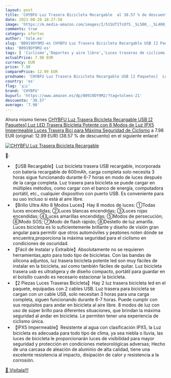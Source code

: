```yaml
---
layout: post
title: 'CHYBFU Luz Trasera Bicicleta Recargable  al 38.57 % de descuento'
date: 2021-08-20 18:27:50
image: 'https://m.media-amazon.com/images/I/51SUT1TcO7S._SL500_._SL400_.jpg'
comments: true
category: ofertas
author: 'tole.es'
slug: 'B0919DY9M2-es CHYBFU Luz Trasera Bicicleta Recargable USB [2 Paquetes]...'
sku: 'B0919DY9M2-es'
tags: [ 'Ciclismo','Deportes y aire libre','Luces traseras de ciclismo','Luces y reflectores de ciclismo','Ropa y equipo para deportes','bicicleta','chybfu', ]
actualPrice: 7.98 EUR
currency: EUR
price: 7.98
comparePrice: 12.99 EUR
prodname: 'CHYBFU Luz Trasera Bicicleta Recargable USB [2 Paquetes]  Luz LED Trasera Bicicleta Potente con 8 Modos de Luz  IPX5 Impermeable Luces Trasera Bici para Máxima Seguridad de Ciclismo'
country: 'es'
flag: '🇪🇸'
brand: 'CHYBFU'
buyurl: 'https://www.amazon.es/dp/B0919DY9M2/?tag=tolees-21'
descuento: '38.57'
average: '7.98'
---
```


Ahora mismo tienes [CHYBFU Luz Trasera Bicicleta Recargable USB [2 Paquetes]  Luz LED Trasera Bicicleta Potente con 8 Modos de Luz  IPX5 Impermeable Luces Trasera Bici para Máxima Seguridad de Ciclismo](https://www.amazon.es/dp/B0919DY9M2/?tag=tolees-21) a 7.98 EUR (original: 12.99 EUR) (38.57 %  de descuento) en el siguiente enlace!

[![CHYBFU Luz Trasera Bicicleta Recargable ](https://m.media-amazon.com/images/I/51SUT1TcO7S._SL500_._SL400_.jpg)](https://www.amazon.es/dp/B0919DY9M2/?tag=tolees-21)

🔎:

- 【USB Recargable】Luz bicicleta trasera USB recargable, incorporada con batería recargable de 600mAh, carga completa solo necesita 3 horas sigue funcionando durante 6-7 horas en modo de luces después de la carga completa. Luz trasera para bicicleta se puede cargar en múltiples métodos, como cargar con el banco de energía, computadora portátil, etc., cualquier dispositivo con puerto USB. Es conveniente para su uso incluso si está al aire libre.
- 【Brillo Ultra Alto 8 Modos Luces】Hay 8 modos de luces: ①Todas luces encendidas; ②Luces blancas encendidas; ③Luces rojas encendidas; ④Luces amarillas encendidas; ⑤Modos de persecución; ⑥Modo SOS; ⑦Modo de flash rápido; ⑧Destello de luz amarilla. Luces bicicleta es lo suficientemente brillante y diseño de visión gran angular para permitir que otros automóviles y peatones noten dónde se encuentra,proporciona la máxima seguridad para el ciclismo en condiciones de oscuridad.
- 【Fácil de Instalar y Extraíble】Absolutamente no se requieren herramientas,apto para todo tipo de bicicletas. Con las bandas de silicona adjuntos, luz trasera bicicleta potente led son muy fáciles de instalar en la bicicleta, así como también fáciles de quitar. Luz bicicleta trasera usb es ultraligera y de diseño compacto, portátil para guardar en el bolsillo cuando es necesario estacionar la bicicleta.
- 【2 Piezas Luces Traseras Bicicleta】Hay 2 luz trasera bicicleta led en el paquete, equipadas con 2 cables USB. Luz trasera para bicicleta se cargan con un cable USB, solo necesitan 3 horas para una carga completa, siguen funcionando durante 6-7 horas. Puede cumplir con sus requisitos para andar en bicicleta al aire libre. 8 modos de luz con uso de súper brillo para diferentes situaciones, que brindan la máxima seguridad al andar en bicicleta. Le permiten tener una experiencia de ciclismo única.
- 【IPX5 Impermeable】Resistente al agua con clasificación IPX5, la Luz bicicleta es adecuada para todo tipo de clima, ya sea niebla o lluvia, las luces de bicicleta le proporcionarán luces de visibilidad para mayor seguridad y protección en condiciones meteorológicas adversas; Hecho de una carcasa de aleación de aluminio de alta calidad, tiene una excelente resistencia al impacto, disipación de calor y resistencia a la corrosión.

[🛒 Visítala!!!](https://www.amazon.es/dp/B0919DY9M2/?tag=tolees-21)
